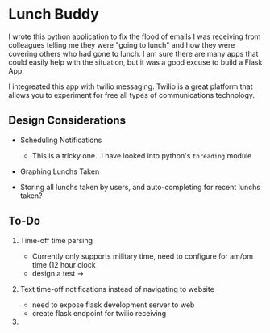 
# Lunch Buddy

I wrote this python application to fix the flood of emails I was receiving from colleagues telling me they were "going to lunch"
and how they were covering others who had gone to lunch. I am sure there are many apps that could easily help with the situation, 
but it was a good excuse to build a Flask App.

I integreated this app with twilio messaging. Twilio is a great platform that allows you to experiment for free all types of
communications technology. 

## Design Considerations

* Scheduling Notifications
    * This is a tricky one...I have looked into python's `threading` module 
    
* Graphing Lunchs Taken

* Storing all lunchs taken by users, and auto-completing for recent lunchs taken?

## To-Do 

1. Time-off time parsing
    * Currently only supports military time, need to configure for am/pm time (12 hour clock
    * design a test -> 

2. Text time-off notifications instead of navigating to website
    * need to expose flask development server to web
    * create flask endpoint for twilio receiving

3. 

